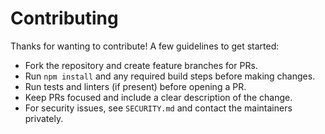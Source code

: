 # Contributing

Thanks for wanting to contribute! A few guidelines to get started:

- Fork the repository and create feature branches for PRs.
- Run `npm install` and any required build steps before making changes.
- Run tests and linters (if present) before opening a PR.
- Keep PRs focused and include a clear description of the change.
- For security issues, see `SECURITY.md` and contact the maintainers privately.